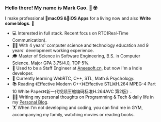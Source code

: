 ### Hello there! My name is Mark Cao. 👋 🤓

I make professional **🍏macOS &📱iOS Apps** for a living now and also **Write some blogs**. 🌈

- 💻 Interested in full stack. Recent focus on RTC(Real-Time Communication).
- 👨‍🎓 With 4 years' computer science and technology education and 9 years' development working experience.
- 🎓 Master of Science in Software Engineering, B.S. in Computer Science. Major GPA 3.75/4.0, TOP 5%.
- 💼 Used to be a Staff Engineer at [Aneesoft.cn](http://aneesoft.cn/), but now I'm a Indie developer.
- 🌱 Currently learning WebRTC, C++, STL, Math & Psychology.
- 📚 Reading 《Effective Modern C++》《Effective STL》《H.264 MPEG-4 Part 10 White Paper》《新一代视频压缩编码标准H.264AVC 第2版》.
- ✍🏻 Writing my personal thoughts on Programming & Tech & daily life in my [Personal Blog](https://naivertc.top/).
- 🏋 When I'm not developing and coding, you can find me in GYM, accompanying my family, watching movies or reading books.
